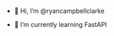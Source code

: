 - 👋 Hi, I’m @ryancampbellclarke
<!--- - 👀 I’m interested in FastAPI --->
- 🌱 I’m currently learning FastAPI
<!--- - 💞️ I’m looking to collaborate on ... --->
<!--- - 📫 How to reach me ... --->

<!---
ryancampbellclarke/ryancampbellclarke is a ✨ special ✨ repository because its `README.md` (this file) appears on your GitHub profile.
You can click the Preview link to take a look at your changes.
--->
